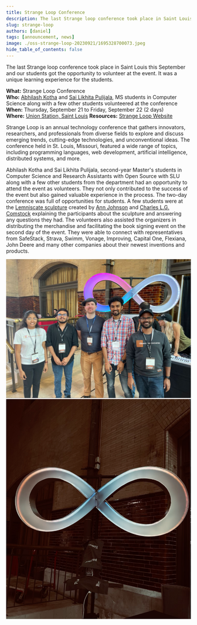 ```yaml
---
title: Strange Loop Conference
description: The last Strange loop conference took place in Saint Louis this September and our students got the great opportunity to volunteer for the event. It was a unique experience for our students. 
slug: strange-loop
authors: [daniel]
tags: [announcement, news]
image: ./oss-strange-loop-20230921/1695328700073.jpeg
hide_table_of_contents: false
---
```


The last Strange loop conference took place in Saint Louis this September and our students got the opportunity to volunteer at the event. It was a unique learning experience for the students. 

<!--truncate-->

**What:** Strange Loop Conference<br/>
**Who:** [Abhilash Kotha](https://www.linkedin.com/in/abhilashkotha/) and [Sai Likhita Pulijala](https://www.linkedin.com/in/sailikhita-pulijala/), MS students in Computer Science along with a few other students volunteered at the conference<br/>
**When:** Thursday, September 21 to Friday, September 22 (2 days)<br/>
**Where:** [Union Station, Saint Louis](https://www.thestrangeloop.com/venue.html)
**Resources:** [Strange Loop Website](https://www.thestrangeloop.com/index.html)

Strange Loop is an annual technology conference that gathers innovators, 
researchers, and professionals from diverse fields to explore and discuss emerging 
trends, cutting-edge technologies, and unconventional ideas. The conference held 
in St. Louis, Missouri, featured a wide range of topics, including programming 
languages, web development, artificial intelligence, distributed systems, and more.

Abhilash Kotha and Sai Likhita Pulijala, second-year Master's students in Computer Science and Research Assistants with Open Source with SLU along with a few other students from the department had an opportunity to attend the event as volunteers. They not only contributed to the success of the event but also gained valuable experience in the process.  The two-day conference was full of opportunities for students. A few students were at the [Lemniscate sculpture](https://dgtized.github.io/lemniscate/) created by  [Ann Johnson](https://annjohnson.art/) and [Charles L.G. Comstock](https://github.com/dgtized) explaining the participants about the sculpture and answering any questions they had. The volunteers also assisted the organizers in distributing the merchandise and facilitating the book signing event on the second day of the event. They were able to connect with representatives from SafeStack, Strava, Swimm, Vonage, Improving, Capital One, Flexiana, John Deere and many other companies about their newest inventions and products.

![Abhilash and other students with Charles L.G. Comstock, one of the creators of the strange loop lemniscate sculpture](./oss-strange-loop-20230921/1695328700073.jpeg)
![Lemniscate sculpture](./oss-strange-loop-20230921/lemniscate.png)
